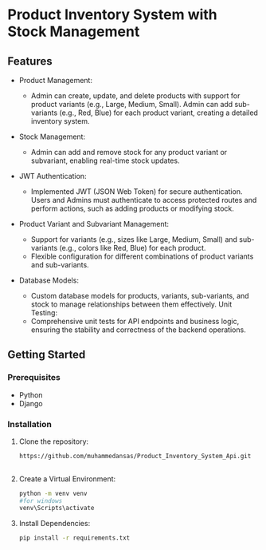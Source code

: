# Product Inventory System with Stock Management


## Features

- Product Management:
  - Admin can create, update, and delete products with support for product variants (e.g., Large, Medium, Small).
    Admin can add sub-variants (e.g., Red, Blue) for each product variant, creating a detailed inventory system.
    
- Stock Management:
  - Admin can add and remove stock for any product variant or subvariant, enabling real-time stock updates.
  
- JWT Authentication:
  - Implemented JWT (JSON Web Token) for secure authentication.
    Users and Admins must authenticate to access protected routes and perform actions, such as adding products or modifying stock.
    
- Product Variant and Subvariant Management:
  - Support for variants (e.g., sizes like Large, Medium, Small) and sub-variants (e.g., colors like Red, Blue) for each product.
  - Flexible configuration for different combinations of product variants and sub-variants.
  
- Database Models:
  - Custom database models for products, variants, sub-variants, and stock to manage relationships between them effectively.
    Unit Testing:
  - Comprehensive unit tests for API endpoints and business logic, ensuring the stability and correctness of the backend operations.

## Getting Started

### Prerequisites

- Python
- Django

### Installation

1. Clone the repository:

   ```bash
   https://github.com/muhammedansas/Product_Inventory_System_Api.git
  

2. Create a Virtual Environment:

   ```bash
   python -m venv venv
   #for windows
   venv\Scripts\activate

3. Install Dependencies:

   ```bash
   pip install -r requirements.txt

   

